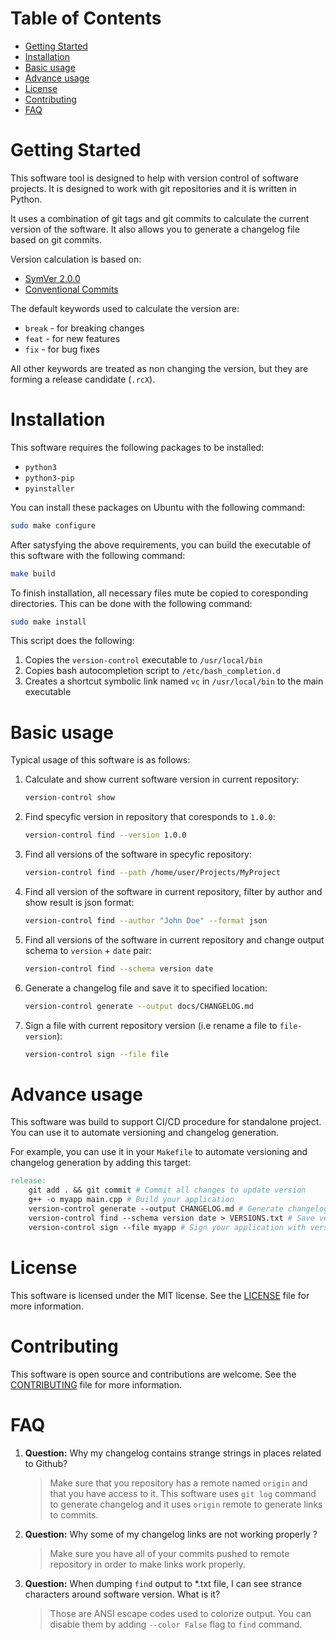 # Table of Contents

* [Getting Started](#getting-started)
* [Installation](#installation)
* [Basic usage](#basic-usage)
* [Advance usage](#advance-usage)
* [License](#license)
* [Contributing](#contributing)
* [FAQ](#faq)

# Getting Started

This software tool is designed to help with version control of software projects. It is designed to work with git repositories and it is written in Python.

It uses a combination of git tags and git commits to calculate the current version of the software. It also allows you to generate a changelog file based on git commits.

Version calculation is based on:

* [SymVer 2.0.0](https://semver.org/)
* [Conventional Commits](https://www.conventionalcommits.org/en/v1.0.0/)

The default keywords used to calculate the version are:

* `break` - for breaking changes
* `feat` - for new features
* `fix` - for bug fixes

All other keywords are treated as non changing the version, but they are forming a release candidate (`.rcX`).

# Installation

This software requires the following packages to be installed:

* `python3`
* `python3-pip`
* `pyinstaller`

You can install these packages on Ubuntu with the following command:

```bash
sudo make configure
```

After satysfying the above requirements, you can build the executable of this software with the following command:

```bash
make build
```

To finish installation, all necessary files mute be copied to coresponding directories. This can be done with the following command:

```bash
sudo make install
```

This script does the following:

1. Copies the `version-control` executable to `/usr/local/bin`
2. Copies bash autocompletion script to `/etc/bash_completion.d`
3. Creates a shortcut symbolic link named `vc` in `/usr/local/bin` to the main executable

# Basic usage

Typical usage of this software is as follows:

1. Calculate and show current software version in current repository:

    ```bash
    version-control show
    ```

1. Find specyfic version in repository that coresponds to `1.0.0`:

    ```bash
    version-control find --version 1.0.0
    ```

2. Find all versions of the software in specyfic repository:

    ```bash
    version-control find --path /home/user/Projects/MyProject
    ```

3. Find all version of the software in current repository, filter by author and show result is json format:

    ```bash
    version-control find --author "John Doe" --format json
    ```

4. Find all versions of the software in current repository and change output schema to `version` + `date` pair:

    ```bash
    version-control find --schema version date
    ```

5. Generate a changelog file and save it to specified location:

    ```bash
    version-control generate --output docs/CHANGELOG.md
    ```

6. Sign a file with current repository version (i.e rename a file to `file-version`):

    ```bash
    version-control sign --file file
    ```

# Advance usage

This software was build to support CI/CD procedure for standalone project. You can use it to automate versioning and changelog generation.

For example, you can use it in your `Makefile` to automate versioning and changelog generation by adding this target:

```makefile
release:
    git add . && git commit # Commit all changes to update version
    g++ -o myapp main.cpp # Build your application
    version-control generate --output CHANGELOG.md # Generate changelog
    version-control find --schema version date > VERSIONS.txt # Save version history
    version-control sign --file myapp # Sign your application with version number ie. myapp-0.4.20
```

# License

This software is licensed under the MIT license. See the [LICENSE](LICENSE) file for more information.

# Contributing

This software is open source and contributions are welcome. See the [CONTRIBUTING](CONTRIBUTING.md) file for more information.

# FAQ

1. **Question:** Why my changelog contains strange strings in places related to Github?

    > Make sure that you repository has a remote named `origin` and that you have access to it. This software uses `git log` command to generate changelog and it uses `origin` remote to generate links to commits.

2. **Question:** Why some of my changelog links are not working properly ?

    > Make sure you have all of your commits pushed to remote repository in order to make links work properly.

3. **Question:** When dumping `find` output to *.txt file, I can see strance characters around software version. What is it?

    > Those are ANSI escape codes used to colorize output. You can disable them by adding `--color False` flag to `find` command.